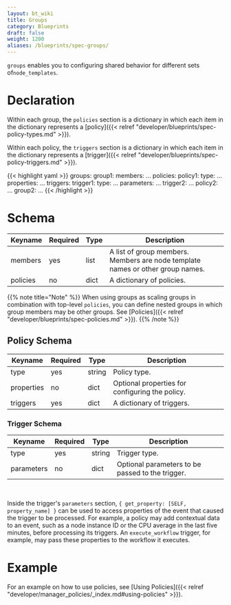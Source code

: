 ```yaml
---
layout: bt_wiki
title: Groups
category: Blueprints
draft: false
weight: 1200
aliases: /blueprints/spec-groups/
---
```


`groups` enables you to configuring shared behavior for different sets of`node_templates`.

# Declaration

Within each group, the `policies` section is a dictionary in which each item in the dictionary represents a [policy]({{< relref "developer/blueprints/spec-policy-types.md" >}}).

Within each policy, the `triggers` section is a dictionary in which each item in the dictionary represents a [trigger]({{< relref "developer/blueprints/spec-policy-triggers.md" >}}).

{{< highlight  yaml >}}
groups:
  group1:
    members: ...
    policies:
      policy1:
        type: ...
        properties:
          ...
        triggers:
          trigger1:
            type: ...
            parameters: ...
          trigger2:
            ...
      policy2:
        ...
  group2:
    ...
{{< /highlight >}}


# Schema

Keyname     | Required | Type        | Description
----------- | -------- | ----        | -----------
members     | yes      | list        | A list of group members. Members are node template names or other group names.
policies    | no       | dict        | A dictionary of policies.

{{% note title="Note" %}}
When using groups as scaling groups in combination with top-level `policies`, you can define nested groups in which group members may be other groups.
See [Policies]({{< relref "developer/blueprints/spec-policies.md" >}}).
{{% /note %}}

## Policy Schema

Keyname     | Required | Type        | Description
----------- | -------- | ----        | -----------
type        | yes      | string      | Policy type.
properties  | no       | dict        | Optional properties for configuring the policy.
triggers    | yes      | dict        | A dictionary of triggers.

### Trigger Schema

Keyname     | Required | Type        | Description
----------- | -------- | ----        | -----------
type        | yes      | string      | Trigger type.
parameters  | no       | dict        | Optional parameters to be passed to the trigger.

<br>

Inside the trigger's `parameters` section, `{ get_property: [SELF, property_name] }` can be used to access properties of the event that caused the trigger to be processed. For example, a policy may add contextual data to an event, such as a node instance ID or the CPU average in the last five minutes, before processing its triggers. An `execute_workflow` trigger, for example, may pass these properties to the workflow it executes.

# Example

For an example on how to use policies, see [Using Policies]({{< relref "developer/manager_policies/_index.md#using-policies" >}}).
